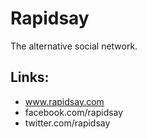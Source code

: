 # Rapidsay #
The alternative social network.

## Links: ##
* www.rapidsay.com
* facebook.com/rapidsay
* twitter.com/rapidsay